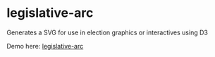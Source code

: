 legislative-arc
===============

Generates a SVG for use in election graphics or interactives using D3

Demo here: <a href="http://drewbo.com/legislative-arc" target="_blank">legislative-arc</a>
